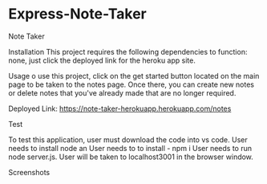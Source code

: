 # Express-Note-Taker
Note Taker

Installation 
This project requires the following dependencies to function: none, just click the deployed link for the heroku app site.

Usage
o use this project, click on the get started button located on the main page to be taken to the notes page. Once there, you can create new notes or delete notes that you've already made that are no longer required.

Deployed Link: https://note-taker-herokuapp.herokuapp.com/notes

Test

To test this application, user must download the code into vs code. 
User needs to install node  an 
User needs to to install - npm i
User needs to run node server.js. 
User will be taken to localhost3001 in the browser window.

Screenshots
